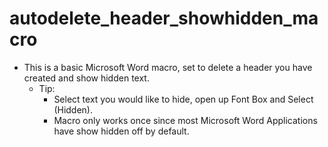# autodelete_header_showhidden_macro

* This is a basic Microsoft Word macro, set to delete a header you have created and show hidden text.
  * Tip: 
    * Select text you would like to hide, open up Font Box and Select (Hidden). 
    * Macro only works once since most Microsoft Word Applications have show hidden off by default. 
